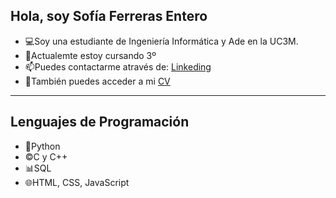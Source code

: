 <h2>Hola, soy Sofía Ferreras Entero</h2>


<ul>
  <li>💻Soy una estudiante de Ingeniería Informática y Ade en la UC3M.
  </li>
  <li>🌱Actualemte estoy cursando 3º</li>
  <li>📫Puedes contactarme através de: <a href="https://www.linkedin.com/in/sofia-ferreras"> Linkeding </a></li>
  <li>💬También puedes acceder a mi <a href="CV-SofiaFerreras.pdf" download="CV-SofiaFerreras.pdf"> CV</a></li>
</ul>
<hr>
<h2>Lenguajes de Programación</h2>
<ul>
  <li>🐍Python</li>
  <li>©️C y C++</li>
  <li>📊SQL</li>
  <li>🌐HTML, CSS, JavaScript</li>
</ul>


